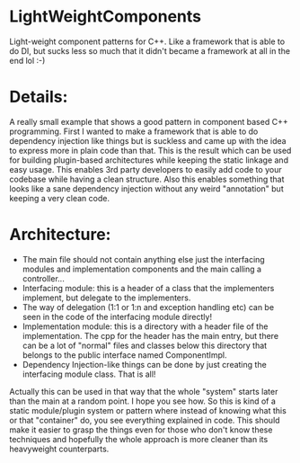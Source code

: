 # LightWeightComponents
Light-weight component patterns for C++. Like a framework that is able to do DI, but sucks less so much that it didn't became a framework at all in the end lol :-)

Details:
========
A really small example that shows a good pattern in component based C++ programming. First I wanted to make a framework that is able to do dependency injection like things but is suckless and came up with the idea to express more in plain code than that. This is the result which can be used for building plugin-based architectures while keeping the static linkage and easy usage. This enables 3rd party developers to easily add code to your codebase while having a clean structure. Also this enables something that looks like a sane dependency injection without any weird "annotation" but keeping a very clean code.

Architecture:
=============
* The main file should not contain anything else just the interfacing modules and implementation components and the main calling a controller...
* Interfacing module: this is a header of a class that the implementers implement, but delegate to the implementers.
* The way of delegation (1:1 or 1:n and exception handling etc) can be seen in the code of the interfacing module directly!
* Implementation module: this is a directory with a header file of the implementation. The cpp for the header has the main entry, but there can be a lot of "normal" files and classes below this directory that belongs to the public interface named ComponentImpl.
* Dependency Injection-like things can be done by just creating the interfacing module class. That is all!

Actually this can be used in that way that the whole "system" starts later than the main at a random point. I hope you see how.
So this is kind of a static module/plugin system or pattern where instead of knowing what this or that "container" do, you see everything explained in code. This should make it easier to grasp the things even for those who don't know these techniques and hopefully the whole approach is more cleaner than its heavyweight counterparts.

